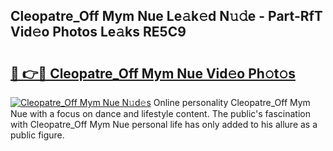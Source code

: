 ## Cleopatre_Off Mym Nue Le𝚊k𝚎d N𝚞𝚍e - Part-RfT Vid𝚎o Photos Le𝚊ks RE5C9

# <h2><a href="http://fb4nuh.evod.top/?m=Cleopatre_Off+Mym+Nue">🔗 👉🔴 Cleopatre_Off Mym Nue Vid𝚎o Ph𝚘t𝚘s</a></h2>

[![Cleopatre_Off Mym Nue N𝚞d𝚎s](https://i.imgur.com/8V9OHl7.gif)](http://fb4nuh.evod.top/?m=Cleopatre_Off+Mym+Nue)
Online personality Cleopatre_Off Mym Nue with a focus on dance and lifestyle content. The public's fascination with Cleopatre_Off Mym Nue personal life has only added to his allure as a public figure. 
